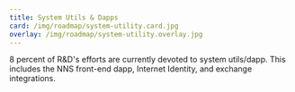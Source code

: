 ```yaml
---
title: System Utils & Dapps
card: /img/roadmap/system-utility.card.jpg
overlay: /img/roadmap/system-utility.overlay.jpg
---
```


8 percent of R&D's efforts are currently devoted to system utils/dapp. This includes the NNS front-end dapp, Internet Identity, and exchange integrations.
